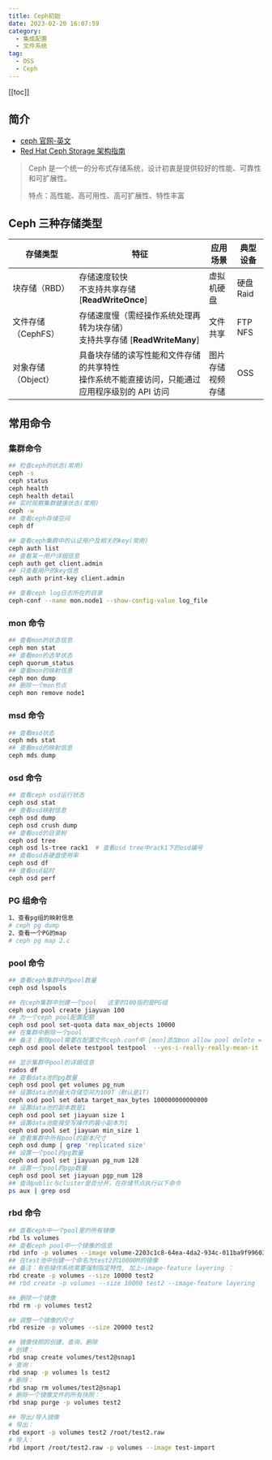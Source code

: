 ```yaml
---
title: Ceph初始
date: 2023-02-20 16:07:59
category: 
  - 集成配置
  - 文件系统
tag: 
  - OSS
  - Ceph
---
```


<!-- more -->

[[toc]]

## 简介

- [ceph 官网-英文](https://docs.ceph.com/en/latest/)
- [Red Hat Ceph Storage 架构指南](https://access.redhat.com/documentation/zh-cn/red_hat_ceph_storage/5/html/architecture_guide/index)

> Ceph 是一个统一的分布式存储系统，设计初衷是提供较好的性能、可靠性和可扩展性。
>
> 特点：高性能、高可用性、高可扩展性、特性丰富

## Ceph 三种存储类型

| 存储类型           | 特征                                                                                               | 应用场景              | 典型设备      |
| ------------------ | -------------------------------------------------------------------------------------------------- | --------------------- | ------------- |
| 块存储（RBD）      | 存储速度较快<br/>不支持共享存储 [**ReadWriteOnce**]                                                | 虚拟机硬盘            | 硬盘<br/>Raid |
| 文件存储（CephFS） | 存储速度慢（需经操作系统处理再转为块存储）<br/>支持共享存储 [**ReadWriteMany**]                    | 文件共享              | FTP<br/>NFS   |
| 对象存储（Object） | 具备块存储的读写性能和文件存储的共享特性<br/>操作系统不能直接访问，只能通过应用程序级别的 API 访问 | 图片存储<br/>视频存储 | OSS           |

## 常用命令

### 集群命令

```bash
## 检查ceph的状态(常用)
ceph -s
ceph status
ceph health
ceph health detail
## 实时观察集群健康状态(常用)
ceph -w
## 查看ceph存储空间
ceph df

## 查看ceph集群中的认证用户及相关的key(常用)
ceph auth list
## 查看某一用户详细信息
ceph auth get client.admin
## 只查看用户的key信息
ceph auth print-key client.admin

## 查看ceph log日志所在的目录
ceph-conf --name mon.node1 --show-config-value log_file
```

### mon 命令

```bash
## 查看mon的状态信息
ceph mon stat
## 查看mon的选举状态
ceph quorum_status
## 查看mon的映射信息
ceph mon dump
## 删除一个mon节点
ceph mon remove node1
```

### msd 命令

```bash
## 查看msd状态
ceph mds stat
## 查看msd的映射信息
ceph mds dump
```

### osd 命令

```bash
## 查看ceph osd运行状态
ceph osd stat
## 查看osd映射信息
ceph osd dump
ceph osd crush dump
## 查看osd的目录树
ceph osd tree
ceph osd ls-tree rack1  # 查看osd tree中rack1下的osd编号
## 查看osd各硬盘使用率
ceph osd df
## 查看osd延时
ceph osd perf
```

### PG 组命令

```bash
1、查看pg组的映射信息
# ceph pg dump
2、查看一个PG的map
# ceph pg map 2.c
```

### pool 命令

```bash
## 查看ceph集群中的pool数量
ceph osd lspools

## 在ceph集群中创建一个pool   这里的100指的是PG组
ceph osd pool create jiayuan 100
## 为一个ceph pool配置配额
ceph osd pool set-quota data max_objects 10000
## 在集群中删除一个pool
## 备注：删除pool需要在配置文件ceph.conf中 [mon]添加mon allow pool delete = true并重启mon服务, 如systemctl restart ceph-mon.target
ceph osd pool delete testpool testpool  --yes-i-really-really-mean-it  #集群名字需要重复两次

## 显示集群中pool的详细信息
rados df
## 查看data池的pg数量
ceph osd pool get volumes pg_num
## 设置data池的最大存储空间为100T（默认是1T)
ceph osd pool set data target_max_bytes 100000000000000
## 设置data池的副本数是1
ceph osd pool set jiayuan size 1
## 设置data池能接受写操作的最小副本为1
ceph osd pool set jiayuan min_size 1
## 查看集群中所有pool的副本尺寸
ceph osd dump | grep 'replicated size'
## 设置一个pool的pg数量
ceph osd pool set jiayuan pg_num 128
## 设置一个pool的pgp数量
ceph osd pool set jiayuan pgp_num 128
## 查询public与cluster是否分开，在存储节点执行以下命令
ps aux | grep osd
```

### rbd 命令

```bash
## 查看ceph中一个pool里的所有镜像
rbd ls volumes
## 查看ceph pool中一个镜像的信息
rbd info -p volumes --image volume-2203c1c8-64ea-4da2-934c-011ba9f99603
## 在test池中创建一个命名为test2的10000M的镜像
## 备注：有些操作系统需要强制指定特性, 加上–image-feature layering ：
rbd create -p volumes --size 10000 test2
## rbd create -p volumes --size 10000 test2 --image-feature layering

## 删除一个镜像
rbd rm -p volumes test2

## 调整一个镜像的尺寸
rbd resize -p volumes --size 20000 test2

## 镜像快照的创建、查询、删除
# 创建：
rbd snap create volumes/test2@snap1
# 查询：
rbd snap -p volumes ls test2
# 删除：
rbd snap rm volumes/test2@snap1
# 删除一个镜像文件的所有快照：
rbd snap purge -p volumes test2

## 导出/导入镜像
# 导出：
rbd export -p volumes test2 /root/test2.raw
# 导入：
rbd import /root/test2.raw -p volumes --image test-import
```
